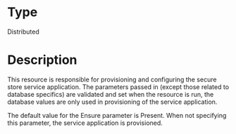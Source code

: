 # Type

Distributed

# Description

This resource is responsible for provisioning and configuring the secure store
service application. The parameters passed in (except those related to database
specifics) are validated and set when the resource is run, the database values
are only used in provisioning of the service application.

The default value for the Ensure parameter is Present. When not specifying this
parameter, the service application is provisioned.
